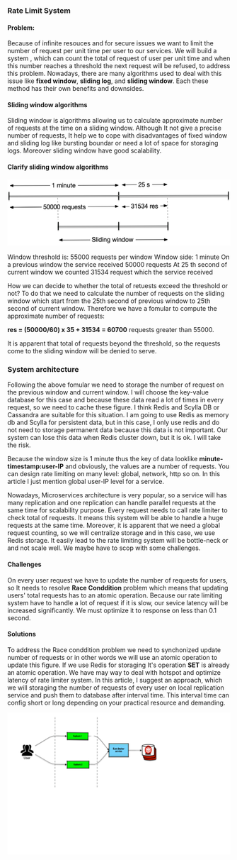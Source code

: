 ### Rate Limit System
#### Problem: 
Because of infinite resouces and for secure issues we want to limit the number of request per unit time per user to our services. We will build a system , which can count the total of request of user per unit time and when this number reaches a threshold the next request will be refused, to address this problem.
Nowadays, there are many algorithms used to deal with this issue like **fixed window**, **sliding log**, and **sliding window**. Each these method has their own benefits and downsides.

#### Sliding window algorithms
Sliding window is algorithms allowing us to calculate approximate number of requests at the time on a sliding window. Although It not give a precise number of requests, It help we to cope with disadvantages of fixed window and sliding log like bursting boundar or need a lot of space for storaging logs. Moreover sliding window have good scalability.

#### Clarify sliding window algorithms
<img alt='slidingwindow' src='./slidingwindows.png'>

Window threshold is: 55000 requests per window
Window side: 1 minute
On a previous window the service received 50000 requests
At 25 th second of current window we counted 31534 request which the service received

How we can decide to whether the total of retuests exceed the threshold or not?
To do that we need to calculate the number of requests on the sliding window which start from the 25th second of previous window to 25th second of current window.
Therefore we have a fomular to compute the approximate number of requests: 

**res = (50000/60) x 35 + 31534 = 60700** requests greater than 55000.

It is apparent that total of requests beyond the threshold, so the requests come to the sliding window will be denied to serve.

### System architecture

Following the above fomular we need to storage the number of request on the previous window and current window.
I will choose the key-value database for this case and because these data read a lot of times in every request, so we need to cache these figure.
I think Redis and Scylla DB or Cassandra are suitable for this situation. I am going to use Redis as memory db and Scylla for persistent data, but in this case, I only use redis and do not need
to storage permanent data because this data is not important. Our system can lose this data when Redis cluster down, but it is ok. I will take the risk. 

Because the window size is 1 minute thus the key of data looklike **minute-timestamp:user-IP** and obviously, the values are a number of requests. You can design rate limiting on many level: global, network, http so on. In this article I just mention global user-IP level for a service.

Nowadays, Microservices architecture is very popular, so a service will has many replication and one replication can handle parallel requests at the same time for scalability purpose. Every request needs to call rate limiter to check total of requests. It means this system will be able to handle a huge requests at the same time. 
Moreover, it is apparent that we need a global request counting, so we will centralize storage and in this case, we use Redis storage. It easily lead to the rate limiting system will be bottle-neck or and not scale well. 
We maybe have to scop with some challenges.

#### Challenges

On every user request we have to update the number of requests for users, so It needs to resolve **Race Conddition** problem which means that updating users' total requests has to an atomic operation.
Because our rate limiting system have to handle a lot of request if it is slow, our sevice latency will be increased significantly. We must optimize it to response on less than 0.1 second.

#### Solutions

To address the Race conddition problem we need to synchonized update number of requests or in other words we will use an atomic operation to update this figure. If we use Redis for storaging It's operation **SET** is already an atomic operation.
We have may way to deal with hotspot and optimize latency of rate limiter system. In this article, I suggest an approach, which we will storaging the number of requests of every user on local replication service and push them to database after interval time. This interval time can config short or long depending on your practical resource and demanding.

<img alt='architecture' src='./rate-limiter.png'>
